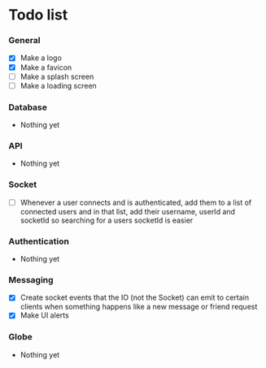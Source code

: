 # Todo list

### General

- [x] Make a logo
- [x] Make a favicon
- [ ] Make a splash screen
- [ ] Make a loading screen

### Database

- Nothing yet

### API

- Nothing yet

### Socket

- [ ] Whenever a user connects and is authenticated, add them to a list of connected users and in that list, add their username, userId and socketId so searching for a users socketId is easier

### Authentication

- Nothing yet

### Messaging

- [x] Create socket events that the IO (not the Socket) can emit to certain clients when something happens like a new message or friend request
- [x] Make UI alerts

### Globe

- Nothing yet

